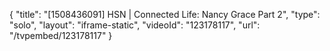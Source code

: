 {
    "title": "[1508436091] HSN | Connected Life: Nancy Grace Part 2",
    "type": "solo",
    "layout": "iframe-static",
    "videoId": "123178117",
    "url": "\/tvpembed\/123178117"
}